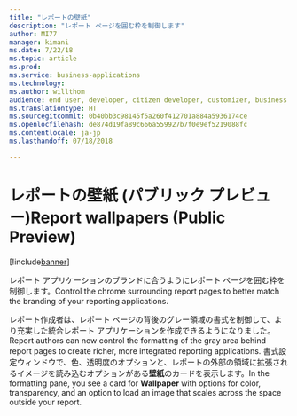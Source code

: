 ```yaml
---
title: "レポートの壁紙"
description: "レポート ページを囲む枠を制御します"
author: MI77
manager: kimani
ms.date: 7/22/18
ms.topic: article
ms.prod: 
ms.service: business-applications
ms.technology: 
ms.author: willthom
audience: end user, developer, citizen developer, customizer, business analyst, IT pro
ms.translationtype: HT
ms.sourcegitcommit: 0b40bb3c98145f5a260f412701a884a5936174ce
ms.openlocfilehash: de874d19fa89c666a559927b7f0e9ef5219088fc
ms.contentlocale: ja-jp
ms.lasthandoff: 07/18/2018

---
```


# <a name="report-wallpapers-public-preview"></a><span data-ttu-id="12b72-103">レポートの壁紙 (パブリック プレビュー)</span><span class="sxs-lookup"><span data-stu-id="12b72-103">Report wallpapers (Public Preview)</span></span>

[!include[banner](../../../includes/banner.md)]

<span data-ttu-id="12b72-104">レポート アプリケーションのブランドに合うようにレポート ページを囲む枠を制御します。</span><span class="sxs-lookup"><span data-stu-id="12b72-104">Control the chrome surrounding report pages to better match the branding of your reporting applications.</span></span>

<span data-ttu-id="12b72-105">レポート作成者は、レポート ページの背後のグレー領域の書式を制御して、より充実した統合レポート アプリケーションを作成できるようになりました。</span><span class="sxs-lookup"><span data-stu-id="12b72-105">Report authors can now control the formatting of the gray area behind report pages to create richer, more integrated reporting applications.</span></span> <span data-ttu-id="12b72-106">書式設定ウィンドウで、色、透明度のオプションと、レポートの外部の領域に拡張されるイメージを読み込むオプションがある**壁紙**のカードを表示します。</span><span class="sxs-lookup"><span data-stu-id="12b72-106">In the formatting pane, you see a card for **Wallpaper** with options for color, transparency, and an option to load an image that scales across the space outside your report.</span></span>

<!--
### Who uses this feature
This feature is intended for report authors. 
## Status
### Development status
In development
#### Target timeframe
October ‘18
-->

